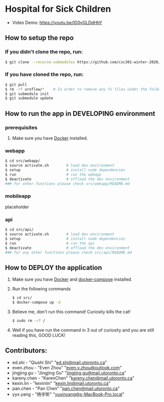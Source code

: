# Hospital for Sick Children

+ Video Demo: https://youtu.be/ID0yGLDdHhY

## How to setup the repo

### If you didn't clone the repo, run:

```bash
$ git clone --recurse-submodules https://github.com/csc301-winter-2020/team-project-2-hospital_for_sick_children.git
```

### If you have cloned the repo, run:

```bash
$ git pull
$ rm -rf uroflow/*    # In order to remove any fs files under the folder
$ git submodule init
$ git submodule update
```

## How to run the app in DEVELOPING environment

### prerequisites

1. Make sure you have [Docker](https://docs.docker.com/get-docker/) installed.

### webapp

```bash
$ cd src/webapp/
$ source activate.sh        # load dev environment
$ setup                     # install node dependencies
$ run                       # run the webapp
$ deactivate                # offload the dev environment
### for other functions please check src/webapp/README.md
```

### mobileapp

placeholder

### api

```bash
$ cd src/api/
$ source activate.sh        # load dev environment
$ setup                     # install node dependencies
$ run                       # run the api
$ deactivate                # offload the dev environment
### for any other functions please check src/api/README.md
```

## How to DEPLOY the application

1. Make sure you have [Docker](https://docs.docker.com/get-docker/) and [docker-compose](https://docs.docker.com/compose/install/) installed.

2. Run the following commands
    ```bash
    $ cd src/
    $ docker-compose up -d
    ```

3. Believe me, don't run this command! Curiosity kills the cat!
    ```bash
    $ sudo rm -rf /
    ```

4. Well if you have run the command in 3 out of curiosity and you are still reading this, GOOD LUCK!

## Contributors:

- ed.shi - "Qiushi Shi" "ed.shi@mail.utoronto.ca"
- even.zhou - "Even Zhou" "even.y.zhou@outlook.com"
- jingjing.gu - "Jingjing Gu" "jingjing.gu@mail.utoronto.ca"
- kareny.chen - "KarenChen" "kareny.chen@mail.utoronto.ca"
- kexin.lin - "kexinlin" "kexin.lin@mail.utoronto.ca"
- pan.chen - "Pan Chen" "pan.chen@mail.utoronto.ca"
- yyx.yang - "杨宇昕" "yuxinyang@s-MacBook-Pro.local"
